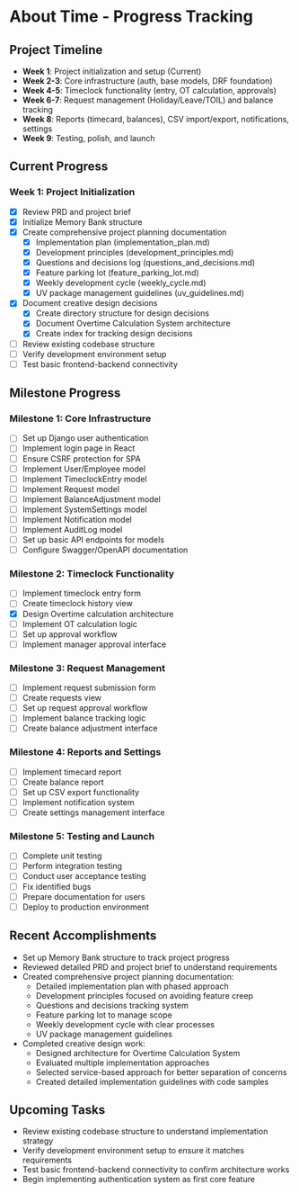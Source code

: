 # About Time - Progress Tracking

## Project Timeline

- **Week 1**: Project initialization and setup (Current)
- **Week 2-3**: Core infrastructure (auth, base models, DRF foundation)
- **Week 4-5**: Timeclock functionality (entry, OT calculation, approvals)
- **Week 6-7**: Request management (Holiday/Leave/TOIL) and balance tracking
- **Week 8**: Reports (timecard, balances), CSV import/export, notifications, settings
- **Week 9**: Testing, polish, and launch

## Current Progress

### Week 1: Project Initialization

- [x] Review PRD and project brief
- [x] Initialize Memory Bank structure
- [x] Create comprehensive project planning documentation
  - [x] Implementation plan (implementation_plan.md)
  - [x] Development principles (development_principles.md)
  - [x] Questions and decisions log (questions_and_decisions.md)
  - [x] Feature parking lot (feature_parking_lot.md)
  - [x] Weekly development cycle (weekly_cycle.md)
  - [x] UV package management guidelines (uv_guidelines.md)
- [x] Document creative design decisions
  - [x] Create directory structure for design decisions
  - [x] Document Overtime Calculation System architecture
  - [x] Create index for tracking design decisions
- [ ] Review existing codebase structure
- [ ] Verify development environment setup
- [ ] Test basic frontend-backend connectivity

## Milestone Progress

### Milestone 1: Core Infrastructure

- [ ] Set up Django user authentication
- [ ] Implement login page in React
- [ ] Ensure CSRF protection for SPA
- [ ] Implement User/Employee model
- [ ] Implement TimeclockEntry model
- [ ] Implement Request model
- [ ] Implement BalanceAdjustment model
- [ ] Implement SystemSettings model
- [ ] Implement Notification model
- [ ] Implement AuditLog model
- [ ] Set up basic API endpoints for models
- [ ] Configure Swagger/OpenAPI documentation

### Milestone 2: Timeclock Functionality

- [ ] Implement timeclock entry form
- [ ] Create timeclock history view
- [x] Design Overtime calculation architecture
- [ ] Implement OT calculation logic
- [ ] Set up approval workflow
- [ ] Implement manager approval interface

### Milestone 3: Request Management

- [ ] Implement request submission form
- [ ] Create requests view
- [ ] Set up request approval workflow
- [ ] Implement balance tracking logic
- [ ] Create balance adjustment interface

### Milestone 4: Reports and Settings

- [ ] Implement timecard report
- [ ] Create balance report
- [ ] Set up CSV export functionality
- [ ] Implement notification system
- [ ] Create settings management interface

### Milestone 5: Testing and Launch

- [ ] Complete unit testing
- [ ] Perform integration testing
- [ ] Conduct user acceptance testing
- [ ] Fix identified bugs
- [ ] Prepare documentation for users
- [ ] Deploy to production environment

## Recent Accomplishments

- Set up Memory Bank structure to track project progress
- Reviewed detailed PRD and project brief to understand requirements
- Created comprehensive project planning documentation:
  - Detailed implementation plan with phased approach
  - Development principles focused on avoiding feature creep
  - Questions and decisions tracking system
  - Feature parking lot to manage scope
  - Weekly development cycle with clear processes
  - UV package management guidelines
- Completed creative design work:
  - Designed architecture for Overtime Calculation System
  - Evaluated multiple implementation approaches
  - Selected service-based approach for better separation of concerns
  - Created detailed implementation guidelines with code samples

## Upcoming Tasks

- Review existing codebase structure to understand implementation strategy
- Verify development environment setup to ensure it matches requirements
- Test basic frontend-backend connectivity to confirm architecture works
- Begin implementing authentication system as first core feature
